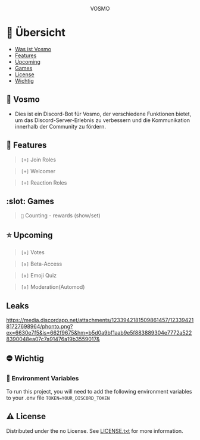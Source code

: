 <div align='center'>

<p>VOSMO</p>



</div>

# :notebook_with_decorative_cover: Übersicht

- [Was ist Vosmo](#🔹-vosmo)
- [Features](#dart-features)
- [Upcoming](#star-Upcoming)
- [Games](#slot-games)
- [License](#warning-license)
- [Wichtig](#⛔️-wichtig)

## 🔹 Vosmo
- Dies ist ein Discord-Bot für Vosmo, der verschiedene Funktionen bietet, um das Discord-Server-Erlebnis zu verbessern und die Kommunikation innerhalb der Community zu fördern.


## :dart: Features
> `[+]` Join Roles

> `[+]` Welcomer

> `[+]` Reaction Roles

## :slot: Games

> `💯` Counting - rewards (show/set)

## :star: Upcoming

> `[x]` Votes

> `[x]` Beta-Access

> `[x]` Emoji Quiz

> `[x]` Moderation(Automod)

## Leaks

https://media.discordapp.net/attachments/1233942181509861457/1233942181727698964/phonto.png?ex=6630e7f5&is=662f9675&hm=b5d0a9bf1aab9e5f883889304e7772a5228390048ea07c7a91476a19b3559017& 
## ⛔️ Wichtig

### :key: Environment Variables
To run this project, you will need to add the following environment variables to your .env file
`TOKEN=YOUR_DISCORD_TOKEN`



## :warning: License

Distributed under the no License. See [LICENSE.txt](LICENSE) for more information.

